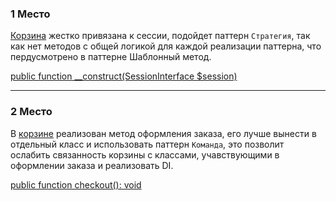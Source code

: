 ### 1 Место

[Корзина](https://github.com/Anatoliy700/Course_WebApplicationArchitecture/blob/master/src/Service/Order/Basket.php)
 жестко привязана к сессии,
подойдет паттерн `Стратегия`, так как нет методов с общей логикой для каждой реализации паттерна, что пердусмотрено в паттерне Шаблонный метод.

[public function __construct(SessionInterface $session)](https://github.com/Anatoliy700/Course_WebApplicationArchitecture/blob/307de184f0f3ffad37aff23478d7ae0c322a2b5b/src/Service/Order/Basket.php#L33)
___

### 2 Место

В [корзине](https://github.com/Anatoliy700/Course_WebApplicationArchitecture/blob/master/src/Service/Order/Basket.php)
 реализован метод оформления заказа, его лучше вынести в отдельный класс и использовать паттерн `Команда`, это позволит ослабить связанность корзины с классами, учавствующими в оформлении заказа и реализовать DI.

[public function checkout(): void](https://github.com/Anatoliy700/Course_WebApplicationArchitecture/blob/307de184f0f3ffad37aff23478d7ae0c322a2b5b/src/Service/Order/Basket.php#L82)

